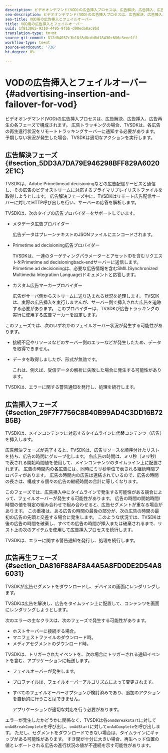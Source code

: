 ```yaml
---
description: ビデオオンデマンド(VOD)の広告挿入プロセスは、広告解決、広告挿入、広告再生の各フェーズで構成されます。 広告トラッキングの場合、TVSDKは、各広告の再生進行状況をリモートトラッキングサーバーに通知する必要があります。 予期しない状況が発生した場合、TVSDKは適切なアクションを実行します。
seo-description: ビデオオンデマンド(VOD)の広告挿入プロセスは、広告解決、広告挿入、広告再生の各フェーズで構成されます。 広告トラッキングの場合、TVSDKは、各広告の再生進行状況をリモートトラッキングサーバーに通知する必要があります。 予期しない状況が発生した場合、TVSDKは適切なアクションを実行します。
seo-title: VOD用の広告挿入とフェイルオーバー
title: VOD用の広告挿入とフェイルオーバー
uuid: 1f813065-9310-4495-9fbb-d90eda8ac8bd
translation-type: tm+mt
source-git-commit: 812d04037c3b18f8d8cdd0d18430c686c3eee1ff
workflow-type: tm+mt
source-wordcount: '736'
ht-degree: 0%

---
```



# VODの広告挿入とフェイルオーバー{#advertising-insertion-and-failover-for-vod}

ビデオオンデマンド(VOD)の広告挿入プロセスは、広告解決、広告挿入、広告再生の各フェーズで構成されます。 広告トラッキングの場合、TVSDKは、各広告の再生進行状況をリモートトラッキングサーバーに通知する必要があります。 予期しない状況が発生した場合、TVSDKは適切なアクションを実行します。

## 広告解決フェーズ{#section_5DD3A7DA79E946298BFF829A60202E1C}

TVSDKは、Adobe Primetimead decisioningなどの広告配信サービスと通信し、その広告のビデオストリームに対応するプライマリプレイリストファイルを取得しようとします。 広告解決フェーズ中に、TVSDKはリモート広告配信サーバーに対してHTTP呼び出しを行い、サーバーの応答を解析します。

TVSDKは、次のタイプの広告プロバイダーをサポートしています。

* メタデータ広告プロバイダー

   広告データはプレーンテキストのJSONファイルにエンコードされます。
* Primetime ad decisioning広告プロバイダー

   TVSDKは、一連のターゲティングパラメーターとアセットIDを含むリクエストをPrimetime ad decisioningback-endサーバーに送信します。 Primetime ad decisioningは、必要な広告情報を含むSMIL(Synchronized Multimedia Integration Language)ドキュメントと応答します。
* カスタム広告マーカープロバイダー

   広告がサーバ側からストリームに送り込まれる状況を処理します。 TVSDKは、実際の広告挿入を実行しませんが、サーバー側で挿入された広告を追跡する必要があります。 このプロバイダーは、TVSDKが広告トラッキングの実行に使用する広告マーカーを設定します。

このフェーズでは、次のいずれかのフェイルオーバー状況が発生する可能性があります。

* 接続不足やリソースなどのサーバー側のエラーなどが発生したため、データを取得できません。
* データを取得しましたが、形式が無効です。

   これは、例えば、受信データの解析に失敗した場合に発生する可能性があります。

TVSDKは、エラーに関する警告通知を発行し、処理を続行します。

## 広告挿入フェーズ{#section_29F7F7756C8B40B99AD4C3DD16B72B5B}

TVSDKは、メインコンテンツに対応するタイムラインに代替コンテンツ（広告）を挿入します。

広告解決フェーズが完了すると、TVSDKは、広告リソースを順序付けたリストを持ち、広告の時間にグループ化します。 各広告の時間は、ミリ秒（ミリ秒）で表される開始時間値を使用して、メインコンテンツのタイムライン上に配置されます。 広告の時間内の各広告には、同時にミリ秒単位で表される継続時間プロパティがあります。 広告の時間内の広告は連結されているので、広告の時間の長さは、構成する個々の広告の継続時間の合計に等しくなります。

このフェーズでは、広告挿入中にタイムラインで発生する可能性がある競合によって、フェイルオーバーが発生する可能性があります。 広告の時間の開始時間/時間の値を特定の組み合わせで組み合わせると、広告セグメントが重なる場合があります。 この重複は、ある広告の時間の最後の部分が、次の広告の時間の最初の広告の先頭と交差する場合に発生します。 このような状況では、TVSDKは後の広告の時間を破棄し、すべての広告の時間が挿入または破棄されるまで、リスト上の次のアイテムを使用して広告挿入プロセスを続行します。

TVSDKは、エラーに関する警告通知を発行し、処理を続行します。

## 広告再生フェーズ{#section_DA816F88AF8A4A5A8FD0DE2D54A86031}

TVSDKが広告セグメントをダウンロードし、デバイスの画面にレンダリングします。

TVSDKは広告を解決し、広告をタイムライン上に配置して、コンテンツを画面にレンダリングしようとします。

次のエラーの主なクラスは、次のフェーズで発生する可能性があります。

* ホストサーバーに接続する場合。
* マニフェストファイルのダウンロード時。
* メディアセグメントのダウンロード時。

TVSDKは、トリガーされたイベントを、次の場合にトリガーされる通知イベントを含む、アプリケーションに転送します。

* フェイルオーバーが発生します。
* プロファイルは、フェイルオーバーアルゴリズムによって変更されます。
* すべてのフェイルオーバーオプションが検討済みであり、追加のアクションを自動的に行うことはできません。

   アプリケーションが適切な対応を行う必要があります。

エラーが発生したかどうかに関係なく、TVSDKは各`onAdBreakStart`に対して`onAdBreakComplete`を呼び出し、`onAdStart`に対して`onAdComplete`を呼び出します。 ただし、セグメントをダウンロードできない場合は、タイムラインにギャップがある可能性があります。 すき間が十分に大きい場合、再生ヘッド位置の値とレポートされる広告の進行状況の値が不連続を示す可能性があります。
